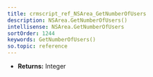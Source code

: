 ```yaml
---
title: crmscript_ref_NSArea_GetNumberOfUsers
description: NSArea.GetNumberOfUsers()
intellisense: NSArea.GetNumberOfUsers
sortOrder: 1244
keywords: GetNumberOfUsers()
so.topic: reference
---
```



* **Returns:** Integer


